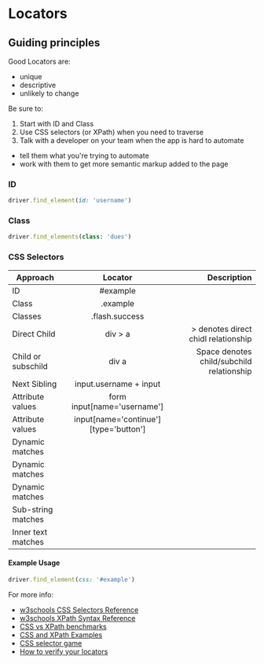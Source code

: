 # Locators

## Guiding principles

Good Locators are:

+ unique
+ descriptive
+ unlikely to change

Be sure to:

1. Start with ID and Class
2. Use CSS selectors (or XPath) when you need to traverse
3. Talk with a developer on your team when the app is hard to automate
  + tell them what you're trying to automate
  + work with them to get more semantic markup added to the page

### ID 

```ruby
driver.find_element(id: 'username')
```

### Class

```ruby
driver.find_elements(class: 'dues')
```

### CSS Selectors

| Approach            | Locator                               | Description                                 |
| ------------------- | :-------------:                       | --------------:                             |
| ID                  | #example                              |                                             |
| Class               | .example                              |                                             |
| Classes             | .flash.success                        |                                             |
| Direct Child        | div > a                               | > denotes direct chidl relationship         |
| Child or subschild  | div a                                 | Space denotes child/subchild relationship   |
| Next Sibling        | input.username + input                |                                             |
| Attribute values    | form input[name='username']           |                                             |
| Attribute values    | input[name='continue'][type='button'] |                                             |
| Dynamic matches     |                                       |                                             |
| Dynamic matches     |                                       |                                             |
| Dynamic matches     |                                       |                                             |
| Sub-string matches  |                                       |                                             |
| Inner text matches  |                                       |                                             |

#### Example Usage

```ruby
driver.find_element(css: '#example')
```

For more info:

+ [w3schools CSS Selectors Reference](http://www.w3schools.com/cssref/css_selectors.asp)
+ [w3schools XPath Syntax Reference](http://www.w3schools.com/xpath/xpath_syntax.asp)
+ [CSS vs XPath benchmarks](http://bit.ly/seleniumbenchmarks)
+ [CSS and XPath Examples](http://bit.ly/cssxpathexamples)
+ [CSS selector game](http://bit.ly/locatorgame)
+ [How to verify your locators](http://bit.ly/verifyinglocators)
